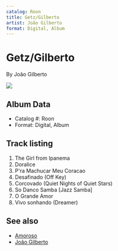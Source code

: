 ```yaml
---
catalog: Roon
title: Getz/Gilberto
artist: João Gilberto
format: Digital, Album
---
```


# Getz/Gilberto

By João Gilberto

![](../../assets/albumcovers/João_Gilberto-Getz-Gilberto.png)

## Album Data

- Catalog #: Roon
- Format: Digital, Album


## Track listing


1. The Girl from Ipanema
2. Doralice
3. P'ra Machucar Meu Coracao
4. Desafinado (Off Key)
5. Corcovado (Quiet Nights of Quiet Stars)
6. So Danco Samba [Jazz Samba]
7. O Grande Amor
8. Vivo sonhando (Dreamer)


## See also

- [Amoroso](Amoroso.md)
- [João Gilberto](João_Gilberto.md)
